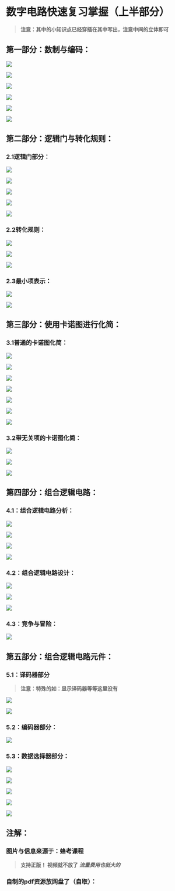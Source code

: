 # 数字电路快速复习掌握（上半部分）



> **注意：其中的小知识点已经穿插在其中写出，注意中间的立体即可**

## 第一部分：数制与编码：

![](https://blog-use-1316646528.cos.ap-nanjing.myqcloud.com/%E6%95%B0%E5%AD%97%E7%94%B5%E8%B7%AF%E8%AF%BE%E7%A8%8B%EF%BC%88%E6%9C%9F%E6%9C%AB%E4%B8%8D%E6%8C%82%E7%A7%91%EF%BC%89/%E7%AC%AC%E4%B8%80%E8%8A%82%E8%AF%BE/BE46EA03-B73C-43D8-8C74-FFD365C56169.PNG)

![](https://blog-use-1316646528.cos.ap-nanjing.myqcloud.com/%E6%95%B0%E5%AD%97%E7%94%B5%E8%B7%AF%E8%AF%BE%E7%A8%8B%EF%BC%88%E6%9C%9F%E6%9C%AB%E4%B8%8D%E6%8C%82%E7%A7%91%EF%BC%89/%E7%AC%AC%E4%B8%80%E8%8A%82%E8%AF%BE/IMG_0993.JPEG)



![](https://blog-use-1316646528.cos.ap-nanjing.myqcloud.com/%E6%95%B0%E5%AD%97%E7%94%B5%E8%B7%AF%E8%AF%BE%E7%A8%8B%EF%BC%88%E6%9C%9F%E6%9C%AB%E4%B8%8D%E6%8C%82%E7%A7%91%EF%BC%89/%E7%AC%AC%E4%B8%80%E8%8A%82%E8%AF%BE/IMG_0994.JPEG)

![](https://blog-use-1316646528.cos.ap-nanjing.myqcloud.com/%E6%95%B0%E5%AD%97%E7%94%B5%E8%B7%AF%E8%AF%BE%E7%A8%8B%EF%BC%88%E6%9C%9F%E6%9C%AB%E4%B8%8D%E6%8C%82%E7%A7%91%EF%BC%89/%E7%AC%AC%E4%B8%80%E8%8A%82%E8%AF%BE/IMG_0995.JPEG)



![](https://blog-use-1316646528.cos.ap-nanjing.myqcloud.com/%E6%95%B0%E5%AD%97%E7%94%B5%E8%B7%AF%E8%AF%BE%E7%A8%8B%EF%BC%88%E6%9C%9F%E6%9C%AB%E4%B8%8D%E6%8C%82%E7%A7%91%EF%BC%89/%E7%AC%AC%E4%B8%80%E8%8A%82%E8%AF%BE/IMG_0996.JPEG)

![](https://blog-use-1316646528.cos.ap-nanjing.myqcloud.com/%E6%95%B0%E5%AD%97%E7%94%B5%E8%B7%AF%E8%AF%BE%E7%A8%8B%EF%BC%88%E6%9C%9F%E6%9C%AB%E4%B8%8D%E6%8C%82%E7%A7%91%EF%BC%89/%E7%AC%AC%E4%B8%80%E8%8A%82%E8%AF%BE/IMG_0997.JPEG)



## 第二部分：逻辑门与转化规则：

### 2.1逻辑门部分：



![](https://blog-use-1316646528.cos.ap-nanjing.myqcloud.com/%E6%95%B0%E5%AD%97%E7%94%B5%E8%B7%AF%E8%AF%BE%E7%A8%8B%EF%BC%88%E6%9C%9F%E6%9C%AB%E4%B8%8D%E6%8C%82%E7%A7%91%EF%BC%89/%E7%AC%AC%E4%BA%8C%E8%8A%82%E8%AF%BE/IMG_1001.JPEG)



![](https://blog-use-1316646528.cos.ap-nanjing.myqcloud.com/%E6%95%B0%E5%AD%97%E7%94%B5%E8%B7%AF%E8%AF%BE%E7%A8%8B%EF%BC%88%E6%9C%9F%E6%9C%AB%E4%B8%8D%E6%8C%82%E7%A7%91%EF%BC%89/%E7%AC%AC%E4%BA%8C%E8%8A%82%E8%AF%BE/IMG_1002.JPEG)

![](https://blog-use-1316646528.cos.ap-nanjing.myqcloud.com/%E6%95%B0%E5%AD%97%E7%94%B5%E8%B7%AF%E8%AF%BE%E7%A8%8B%EF%BC%88%E6%9C%9F%E6%9C%AB%E4%B8%8D%E6%8C%82%E7%A7%91%EF%BC%89/%E7%AC%AC%E4%BA%8C%E8%8A%82%E8%AF%BE/IMG_1003.JPEG)

![](https://blog-use-1316646528.cos.ap-nanjing.myqcloud.com/%E6%95%B0%E5%AD%97%E7%94%B5%E8%B7%AF%E8%AF%BE%E7%A8%8B%EF%BC%88%E6%9C%9F%E6%9C%AB%E4%B8%8D%E6%8C%82%E7%A7%91%EF%BC%89/%E7%AC%AC%E4%BA%8C%E8%8A%82%E8%AF%BE/IMG_1004.JPEG)

![](https://blog-use-1316646528.cos.ap-nanjing.myqcloud.com/%E6%95%B0%E5%AD%97%E7%94%B5%E8%B7%AF%E8%AF%BE%E7%A8%8B%EF%BC%88%E6%9C%9F%E6%9C%AB%E4%B8%8D%E6%8C%82%E7%A7%91%EF%BC%89/%E7%AC%AC%E4%BA%8C%E8%8A%82%E8%AF%BE/IMG_1005.JPEG)



### 2.2转化规则：





![](https://blog-use-1316646528.cos.ap-nanjing.myqcloud.com/%E6%95%B0%E5%AD%97%E7%94%B5%E8%B7%AF%E8%AF%BE%E7%A8%8B%EF%BC%88%E6%9C%9F%E6%9C%AB%E4%B8%8D%E6%8C%82%E7%A7%91%EF%BC%89/%E7%AC%AC%E4%BA%8C%E8%8A%82%E8%AF%BE/IMG_1006.JPEG)

![](https://blog-use-1316646528.cos.ap-nanjing.myqcloud.com/%E6%95%B0%E5%AD%97%E7%94%B5%E8%B7%AF%E8%AF%BE%E7%A8%8B%EF%BC%88%E6%9C%9F%E6%9C%AB%E4%B8%8D%E6%8C%82%E7%A7%91%EF%BC%89/%E7%AC%AC%E4%BA%8C%E8%8A%82%E8%AF%BE/IMG_1007.JPEG)

![](https://blog-use-1316646528.cos.ap-nanjing.myqcloud.com/%E6%95%B0%E5%AD%97%E7%94%B5%E8%B7%AF%E8%AF%BE%E7%A8%8B%EF%BC%88%E6%9C%9F%E6%9C%AB%E4%B8%8D%E6%8C%82%E7%A7%91%EF%BC%89/%E7%AC%AC%E4%BA%8C%E8%8A%82%E8%AF%BE/IMG_1008.JPEG)

### 2.3最小项表示：





![](https://blog-use-1316646528.cos.ap-nanjing.myqcloud.com/%E6%95%B0%E5%AD%97%E7%94%B5%E8%B7%AF%E8%AF%BE%E7%A8%8B%EF%BC%88%E6%9C%9F%E6%9C%AB%E4%B8%8D%E6%8C%82%E7%A7%91%EF%BC%89/%E7%AC%AC%E4%BA%8C%E8%8A%82%E8%AF%BE/IMG_1009.JPEG)



![](https://blog-use-1316646528.cos.ap-nanjing.myqcloud.com/%E6%95%B0%E5%AD%97%E7%94%B5%E8%B7%AF%E8%AF%BE%E7%A8%8B%EF%BC%88%E6%9C%9F%E6%9C%AB%E4%B8%8D%E6%8C%82%E7%A7%91%EF%BC%89/%E7%AC%AC%E4%BA%8C%E8%8A%82%E8%AF%BE/IMG_1010.JPEG)







## 第三部分：使用卡诺图进行化简：



### 3.1普通的卡诺图化简：





![](https://blog-use-1316646528.cos.ap-nanjing.myqcloud.com/%E6%95%B0%E5%AD%97%E7%94%B5%E8%B7%AF%E8%AF%BE%E7%A8%8B%EF%BC%88%E6%9C%9F%E6%9C%AB%E4%B8%8D%E6%8C%82%E7%A7%91%EF%BC%89/%E7%AC%AC%E4%B8%89%E8%8A%82%E8%AF%BE/IMG_1012.JPEG)

![](https://blog-use-1316646528.cos.ap-nanjing.myqcloud.com/%E6%95%B0%E5%AD%97%E7%94%B5%E8%B7%AF%E8%AF%BE%E7%A8%8B%EF%BC%88%E6%9C%9F%E6%9C%AB%E4%B8%8D%E6%8C%82%E7%A7%91%EF%BC%89/%E7%AC%AC%E4%B8%89%E8%8A%82%E8%AF%BE/IMG_1013.JPEG)

![](https://blog-use-1316646528.cos.ap-nanjing.myqcloud.com/%E6%95%B0%E5%AD%97%E7%94%B5%E8%B7%AF%E8%AF%BE%E7%A8%8B%EF%BC%88%E6%9C%9F%E6%9C%AB%E4%B8%8D%E6%8C%82%E7%A7%91%EF%BC%89/%E7%AC%AC%E4%B8%89%E8%8A%82%E8%AF%BE/IMG_1014.JPEG)

![](https://blog-use-1316646528.cos.ap-nanjing.myqcloud.com/%E6%95%B0%E5%AD%97%E7%94%B5%E8%B7%AF%E8%AF%BE%E7%A8%8B%EF%BC%88%E6%9C%9F%E6%9C%AB%E4%B8%8D%E6%8C%82%E7%A7%91%EF%BC%89/%E7%AC%AC%E4%B8%89%E8%8A%82%E8%AF%BE/IMG_1015.JPEG)

![](https://blog-use-1316646528.cos.ap-nanjing.myqcloud.com/%E6%95%B0%E5%AD%97%E7%94%B5%E8%B7%AF%E8%AF%BE%E7%A8%8B%EF%BC%88%E6%9C%9F%E6%9C%AB%E4%B8%8D%E6%8C%82%E7%A7%91%EF%BC%89/%E7%AC%AC%E4%B8%89%E8%8A%82%E8%AF%BE/IMG_1016.JPEG)

![](https://blog-use-1316646528.cos.ap-nanjing.myqcloud.com/%E6%95%B0%E5%AD%97%E7%94%B5%E8%B7%AF%E8%AF%BE%E7%A8%8B%EF%BC%88%E6%9C%9F%E6%9C%AB%E4%B8%8D%E6%8C%82%E7%A7%91%EF%BC%89/%E7%AC%AC%E4%B8%89%E8%8A%82%E8%AF%BE/IMG_1017.JPEG)

![](https://blog-use-1316646528.cos.ap-nanjing.myqcloud.com/%E6%95%B0%E5%AD%97%E7%94%B5%E8%B7%AF%E8%AF%BE%E7%A8%8B%EF%BC%88%E6%9C%9F%E6%9C%AB%E4%B8%8D%E6%8C%82%E7%A7%91%EF%BC%89/%E7%AC%AC%E4%B8%89%E8%8A%82%E8%AF%BE/IMG_1018.JPEG)



### 3.2带无关项的卡诺图化简：





![](https://blog-use-1316646528.cos.ap-nanjing.myqcloud.com/%E6%95%B0%E5%AD%97%E7%94%B5%E8%B7%AF%E8%AF%BE%E7%A8%8B%EF%BC%88%E6%9C%9F%E6%9C%AB%E4%B8%8D%E6%8C%82%E7%A7%91%EF%BC%89/%E7%AC%AC%E4%B8%89%E8%8A%82%E8%AF%BE/IMG_1019.JPEG)

![](https://blog-use-1316646528.cos.ap-nanjing.myqcloud.com/%E6%95%B0%E5%AD%97%E7%94%B5%E8%B7%AF%E8%AF%BE%E7%A8%8B%EF%BC%88%E6%9C%9F%E6%9C%AB%E4%B8%8D%E6%8C%82%E7%A7%91%EF%BC%89/%E7%AC%AC%E4%B8%89%E8%8A%82%E8%AF%BE/IMG_1020.JPEG)

![](https://blog-use-1316646528.cos.ap-nanjing.myqcloud.com/%E6%95%B0%E5%AD%97%E7%94%B5%E8%B7%AF%E8%AF%BE%E7%A8%8B%EF%BC%88%E6%9C%9F%E6%9C%AB%E4%B8%8D%E6%8C%82%E7%A7%91%EF%BC%89/%E7%AC%AC%E4%B8%89%E8%8A%82%E8%AF%BE/IMG_1021.JPEG)





## 第四部分：组合逻辑电路：



### 4.1：组合逻辑电路分析：



![](https://blog-use-1316646528.cos.ap-nanjing.myqcloud.com/%E6%95%B0%E5%AD%97%E7%94%B5%E8%B7%AF%E8%AF%BE%E7%A8%8B%EF%BC%88%E6%9C%9F%E6%9C%AB%E4%B8%8D%E6%8C%82%E7%A7%91%EF%BC%89/%E7%AC%AC%E5%9B%9B%E8%8A%82%E8%AF%BE/IMG_1026.JPEG)

![](https://blog-use-1316646528.cos.ap-nanjing.myqcloud.com/%E6%95%B0%E5%AD%97%E7%94%B5%E8%B7%AF%E8%AF%BE%E7%A8%8B%EF%BC%88%E6%9C%9F%E6%9C%AB%E4%B8%8D%E6%8C%82%E7%A7%91%EF%BC%89/%E7%AC%AC%E5%9B%9B%E8%8A%82%E8%AF%BE/IMG_1027.JPEG)

![](https://blog-use-1316646528.cos.ap-nanjing.myqcloud.com/%E6%95%B0%E5%AD%97%E7%94%B5%E8%B7%AF%E8%AF%BE%E7%A8%8B%EF%BC%88%E6%9C%9F%E6%9C%AB%E4%B8%8D%E6%8C%82%E7%A7%91%EF%BC%89/%E7%AC%AC%E5%9B%9B%E8%8A%82%E8%AF%BE/IMG_1028.JPEG)

![](https://blog-use-1316646528.cos.ap-nanjing.myqcloud.com/%E6%95%B0%E5%AD%97%E7%94%B5%E8%B7%AF%E8%AF%BE%E7%A8%8B%EF%BC%88%E6%9C%9F%E6%9C%AB%E4%B8%8D%E6%8C%82%E7%A7%91%EF%BC%89/%E7%AC%AC%E5%9B%9B%E8%8A%82%E8%AF%BE/IMG_1029.JPEG)



### 4.2：组合逻辑电路设计：





![](https://blog-use-1316646528.cos.ap-nanjing.myqcloud.com/%E6%95%B0%E5%AD%97%E7%94%B5%E8%B7%AF%E8%AF%BE%E7%A8%8B%EF%BC%88%E6%9C%9F%E6%9C%AB%E4%B8%8D%E6%8C%82%E7%A7%91%EF%BC%89/%E7%AC%AC%E5%9B%9B%E8%8A%82%E8%AF%BE/IMG_1030.JPEG)

![](https://blog-use-1316646528.cos.ap-nanjing.myqcloud.com/%E6%95%B0%E5%AD%97%E7%94%B5%E8%B7%AF%E8%AF%BE%E7%A8%8B%EF%BC%88%E6%9C%9F%E6%9C%AB%E4%B8%8D%E6%8C%82%E7%A7%91%EF%BC%89/%E7%AC%AC%E5%9B%9B%E8%8A%82%E8%AF%BE/IMG_1031.JPEG)

![](https://blog-use-1316646528.cos.ap-nanjing.myqcloud.com/%E6%95%B0%E5%AD%97%E7%94%B5%E8%B7%AF%E8%AF%BE%E7%A8%8B%EF%BC%88%E6%9C%9F%E6%9C%AB%E4%B8%8D%E6%8C%82%E7%A7%91%EF%BC%89/%E7%AC%AC%E5%9B%9B%E8%8A%82%E8%AF%BE/IMG_1032.JPEG)



### 4.3：竞争与冒险：





![](https://blog-use-1316646528.cos.ap-nanjing.myqcloud.com/%E6%95%B0%E5%AD%97%E7%94%B5%E8%B7%AF%E8%AF%BE%E7%A8%8B%EF%BC%88%E6%9C%9F%E6%9C%AB%E4%B8%8D%E6%8C%82%E7%A7%91%EF%BC%89/%E7%AC%AC%E5%9B%9B%E8%8A%82%E8%AF%BE/IMG_1033.JPEG)







## 第五部分：组合逻辑电路元件：



### 5.1：译码器部分

> **注意：特殊的如：显示译码器等等这里没有**



![](https://blog-use-1316646528.cos.ap-nanjing.myqcloud.com/%E6%95%B0%E5%AD%97%E7%94%B5%E8%B7%AF%E8%AF%BE%E7%A8%8B%EF%BC%88%E6%9C%9F%E6%9C%AB%E4%B8%8D%E6%8C%82%E7%A7%91%EF%BC%89/%E7%AC%AC%E4%BA%94%E8%8A%82%E8%AF%BE/IMG_1035.JPEG?q-sign-algorithm=sha1&q-ak=AKID33rQEK5zbiQe63lliyUg570Z92ZE4j5skNCk2BS3Gltj4Y5K7WdHXvpK69LAnTq-&q-sign-time=1683723092;1683726692&q-key-time=1683723092;1683726692&q-header-list=host&q-url-param-list=&q-signature=656cffb84c9c4f11b63275f96596f72fbbb424b0&x-cos-security-token=16FKlGwdoCUG4M0VcF6gALsRITiL1Rha064400b93f4fde8835c5a5a60c7d8aefbUPoe0pzBF78nANz4TNkoq8mU9HSyxWpy9ScaZmwqy_nDF2Id2kTm9wr6rUWJOyUI-9lNrkM6UwdAhBeCF7A9FgFzLVJJhJPUKUxUIiHS3r0ff5VRqQDADfkxUvyabd3N66KYbZA6sMnfO4Y51gu9hIFCqoRdYqUBcarzwEr4GSv7Oqy9MQamuYV3PG32MaU)

![](https://blog-use-1316646528.cos.ap-nanjing.myqcloud.com/%E6%95%B0%E5%AD%97%E7%94%B5%E8%B7%AF%E8%AF%BE%E7%A8%8B%EF%BC%88%E6%9C%9F%E6%9C%AB%E4%B8%8D%E6%8C%82%E7%A7%91%EF%BC%89/%E7%AC%AC%E4%BA%94%E8%8A%82%E8%AF%BE/IMG_1036.JPEG?q-sign-algorithm=sha1&q-ak=AKIDMYqOu_Epeht45h8m-nQLdSXX3v5dVXsYnYP-4mmqI6r5Xp6kHlk4q4nZhNPyDVnF&q-sign-time=1683723109;1683726709&q-key-time=1683723109;1683726709&q-header-list=host&q-url-param-list=&q-signature=e2fabfc0dfa292dd03669fb673b31bb4a9d5ef48&x-cos-security-token=16FKlGwdoCUG4M0VcF6gALsRITiL1Rha279401f159088cad64505b6991f3b6babUPoe0pzBF78nANz4TNkolpPpyhLail0E4KPhs4QGWxKWCSSsVDddI8n4ZHmsJvwElUMGEjGFxsiWC671LzEJd9uFGnofosuBbo_hjhyOnyyyObpkTh7QTLE0NZ6ByyXFEMi6NorxKIe8PjF_ise6Oln8Zdth9VDpD_ZQq9Q2SZ-4G1zDLAWcxGUU8ZIVbZM)



### 5.2：编码器部分：



![](https://blog-use-1316646528.cos.ap-nanjing.myqcloud.com/%E6%95%B0%E5%AD%97%E7%94%B5%E8%B7%AF%E8%AF%BE%E7%A8%8B%EF%BC%88%E6%9C%9F%E6%9C%AB%E4%B8%8D%E6%8C%82%E7%A7%91%EF%BC%89/%E7%AC%AC%E4%BA%94%E8%8A%82%E8%AF%BE/IMG_1037.JPEG?q-sign-algorithm=sha1&q-ak=AKIDV71soY02uq95K00-OhcTiESsvemndFgoianU2H2IrrEgejKHad0aZ7-gTLEBr8Le&q-sign-time=1683723116;1683726716&q-key-time=1683723116;1683726716&q-header-list=host&q-url-param-list=&q-signature=d2af8657cbe696fd49bcb549227f1219732b7b43&x-cos-security-token=16FKlGwdoCUG4M0VcF6gALsRITiL1Rha07ca0dee536bc94de971525f09576894bUPoe0pzBF78nANz4TNkouT1KY8v5Uto8moDgFLSxOlJWoekbYJBT2AS_x2rmIouJhxIsPXbl9Q0YFvStYYZHhYZj9gQWlnI2XPX-7czxHazEvGiNoOgee2IPOF405GNUZJpavqWMf1z7KLp8-v8D0-sDI6LLngJZxpmrgMIIRb01y9NLGYj5SWkfCUBJGlV)



### 5.3：数据选择器部分：





![](https://blog-use-1316646528.cos.ap-nanjing.myqcloud.com/%E6%95%B0%E5%AD%97%E7%94%B5%E8%B7%AF%E8%AF%BE%E7%A8%8B%EF%BC%88%E6%9C%9F%E6%9C%AB%E4%B8%8D%E6%8C%82%E7%A7%91%EF%BC%89/%E7%AC%AC%E4%BA%94%E8%8A%82%E8%AF%BE/IMG_1038.JPEG?q-sign-algorithm=sha1&q-ak=AKIDhS1v6lM8epwY9U77aB5AFi0JsXgrk7nKqC3EmpGuHRNNrTU4JLERtvVi7t6Q_2En&q-sign-time=1683723123;1683726723&q-key-time=1683723123;1683726723&q-header-list=host&q-url-param-list=&q-signature=14cdea4eeb399468385fda31d6bfee75c1561fff&x-cos-security-token=16FKlGwdoCUG4M0VcF6gALsRITiL1Rha5064affcf97bde8ac5cce5b6bb4baa3bbUPoe0pzBF78nANz4TNkop-nQjzyrTgN4BndKp5Vhvm4FrKnrCBffuSUz0DBtB7EzjnDHD462jmj1wgladb5v6_ODip7DQVHrigIXeZbrSLs89aXN5IxZXSt2dHdVImlQyQLpHb6Xu-0a7E4ft5xZmSCS0xXjiM8xMS7uqxCFGG54_bevE72adI0joTTNrbm)

![](https://blog-use-1316646528.cos.ap-nanjing.myqcloud.com/%E6%95%B0%E5%AD%97%E7%94%B5%E8%B7%AF%E8%AF%BE%E7%A8%8B%EF%BC%88%E6%9C%9F%E6%9C%AB%E4%B8%8D%E6%8C%82%E7%A7%91%EF%BC%89/%E7%AC%AC%E4%BA%94%E8%8A%82%E8%AF%BE/IMG_1039.JPEG?q-sign-algorithm=sha1&q-ak=AKIDH_3QbUS1qSOs8NQ7itA8juuAzmSLtcRf4sGjjuxsXu2KtDD61l3P6HIufxCh7XQB&q-sign-time=1683723129;1683726729&q-key-time=1683723129;1683726729&q-header-list=host&q-url-param-list=&q-signature=af48386f6a72c71a2254bfb2baa79415693c28d6&x-cos-security-token=16FKlGwdoCUG4M0VcF6gALsRITiL1Rha5a31960c1c822a899b8a4caea316dfd8bUPoe0pzBF78nANz4TNkohQfSl7p0-C08fjHkO_oXSuCCMOS4cotsHk5P2JDR938obyFGWWbqFYcVQa628-TQzBjpe28bgtambY4BahSSqknDmK6l-Fa0CAe2fTcguYkPxyZR88P1XcwNLn-bMCqi54GP-YQ_7X9j-RRSdLJmreoi56I9Gbv3W5pN-dpnt7_)



![](https://blog-use-1316646528.cos.ap-nanjing.myqcloud.com/%E6%95%B0%E5%AD%97%E7%94%B5%E8%B7%AF%E8%AF%BE%E7%A8%8B%EF%BC%88%E6%9C%9F%E6%9C%AB%E4%B8%8D%E6%8C%82%E7%A7%91%EF%BC%89/%E7%AC%AC%E4%BA%94%E8%8A%82%E8%AF%BE/IMG_1040.JPEG?q-sign-algorithm=sha1&q-ak=AKID8iYEon_8WEFT9jEI3Pkrw93pxgWSElKKWRw7Dgq0fcNk_VZ4qG4CTLHP4tXaQb15&q-sign-time=1683723141;1683726741&q-key-time=1683723141;1683726741&q-header-list=host&q-url-param-list=&q-signature=3d318c27cc3cae17d232e9d9f8736e7bacbb8301&x-cos-security-token=16FKlGwdoCUG4M0VcF6gALsRITiL1Rha92708c35eeec5dd8515f2704222e91cabUPoe0pzBF78nANz4TNkoomDLeEiMoeaUaI1N2YarL9XO7BX4OVGacVDcOjW_CgJQqTzqQrBUKlT1sRFKtzq-V_L65Sg2KRGJ80SkCl97xhX1mNf5bCmOkZD0_-QEK2NRUvSst_wGvygOglFjfmnZcUtYrWNL-abBYmZh_mSmZDTw2hv_BaD7CSZxdAjGQL0)

![](https://blog-use-1316646528.cos.ap-nanjing.myqcloud.com/%E6%95%B0%E5%AD%97%E7%94%B5%E8%B7%AF%E8%AF%BE%E7%A8%8B%EF%BC%88%E6%9C%9F%E6%9C%AB%E4%B8%8D%E6%8C%82%E7%A7%91%EF%BC%89/%E7%AC%AC%E4%BA%94%E8%8A%82%E8%AF%BE/IMG_1041.JPEG?q-sign-algorithm=sha1&q-ak=AKIDCwL5NT2kbhAgyznFzGBumGmCpkT2uLmX6R5oa-4QJP1VMHCGD23ap6oqpyKQTzAo&q-sign-time=1683723159;1683726759&q-key-time=1683723159;1683726759&q-header-list=host&q-url-param-list=&q-signature=e9c4c50d475e9bae41b228711604ace56ff510bf&x-cos-security-token=16FKlGwdoCUG4M0VcF6gALsRITiL1Rha5b666d4b3bef3716d0c9f57ce11a29a7bUPoe0pzBF78nANz4TNkoufw5lSnxnWOeA8Drvm41CBAmTGh8dLduKuEAq7Db5Mffe0C89zfvH9FYzAi1YEMkLxUVjwNP7haTkFcl6bGWCvSPc_qZ2eeh6b6NqiLtKRVGfzA2KvNPDf-7cAQafHIfzy-PdCOmxuDiCOnMnAKM8rZrAlj_jtTGKxM8yFLfH2R)

![](https://blog-use-1316646528.cos.ap-nanjing.myqcloud.com/%E6%95%B0%E5%AD%97%E7%94%B5%E8%B7%AF%E8%AF%BE%E7%A8%8B%EF%BC%88%E6%9C%9F%E6%9C%AB%E4%B8%8D%E6%8C%82%E7%A7%91%EF%BC%89/%E7%AC%AC%E4%BA%94%E8%8A%82%E8%AF%BE/IMG_1042.JPEG?q-sign-algorithm=sha1&q-ak=AKID24MFfY0a3ZxZoMCQ1mNJpQBawwH3OWJDUirFVRlsiXvZsmj-gX4bqcX96SsaOynr&q-sign-time=1683723169;1683726769&q-key-time=1683723169;1683726769&q-header-list=host&q-url-param-list=&q-signature=64fbdb385dfc084fd6d75be6e0d4a64ce93eb2ae&x-cos-security-token=16FKlGwdoCUG4M0VcF6gALsRITiL1Rha053f56f33d73660c9996b37268125fcbbUPoe0pzBF78nANz4TNkolinJvz1AkloswWrB7iM8sGqmSNMVG4UgN-jrOc3mpjk-u7QfqUup6Tcuj6_8BgNkyaxPdBXgfMy9YpDUA8hu2BbTjN2tBUeRirlrzuzvR2fmneOAnlmlkUHgUSuAkDq6DGjlQDmU-_9bLSyUsjn8_-F1H-I_8mimvgT8hY-R0-s)







## 注解：

### 图片与信息来源于：蜂考课程

> **支持正版！ 视频就不放了**       ***流量费用也挺大的***



### 自制的pdf资源放网盘了（自取）：

